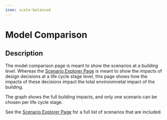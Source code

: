 ```yaml
---
icon: scale-balanced
---
```


# Model Comparison

## Description

The model comparison page is meant to show the scenarios at a _building level_. Whereas the [Scenario Explorer Page](scenario-explorer.md) is meant to show the impacts of design decisions at a life cycle stage level, this page shows how the impacts of these decisions impact the total environmnetal impact of the building.&#x20;

The graph shows the full building impacts, and only one scenario can be chosen per life cycle stage.&#x20;

See the [Scenario Explorer Page](scenario-explorer.md) for a full list of scenarios that are included.
